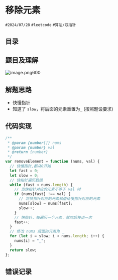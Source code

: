 
# 移除元素


`#2024/07/28` `#leetcode`  `#算法/双指针` 


## 目录
<!-- toc -->
 ## 题目及理解 

![image.png600](https://832-1310531898.cos.ap-beijing.myqcloud.com/202407281629958.png?imageSlim)

## 解题思路

- 快慢指针
- 知道了 `slow`，将后面的元素重置为`_` (按照题设要求)

## 代码实现
```javascript
/**
 * @param {number[]} nums
 * @param {number} val
 * @return {number}
 */
var removeElement = function (nums, val) {
  // 快慢指针,都从0开始
  let fast = 0;
  let slow = 0;
  // 快指针遍历数组
  while (fast < nums.length) {
    // 当快指针对应的元素不等于 val 时
    if (nums[fast] !== val) {
      // 将快指针对应的元素赋值给慢指针对应的元素
      nums[slow] = nums[fast];
      slow++;
    }
    // 快指针，每遍历一个元素，就向后移动一次
    fast++;
  }
  // 修改 nums 后面的元素为 _
  for (let i = slow; i < nums.length; i++) {
    nums[i] = "_";
  }
  return slow;
};

```

## 错误记录

